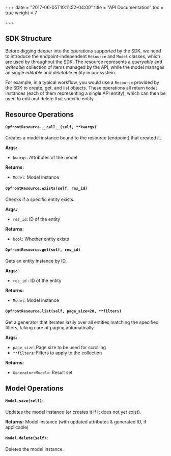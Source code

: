 +++
date = "2017-06-05T10:11:52-04:00"
title = "API Documentation"
toc = true
weight = 7

+++

## SDK Structure
Before digging deeper into the operations supported by the SDK, we need to introduce the endpoint-independent `Resource` and `Model` classes, which are used by throughout the SDK.
The resource represents a *queryable* and *writeable* collection of items managed by the API, while the model manages an single *editable* and *deletable* entity in our system.

For example, in a typical workflow, you would use a `Resource` provided by the SDK to create, get, and list objects. These operations all return `Model` instances (each of them representing a single API entity), which can then be used to edit and delete that specific entity.

## Resource Operations
#### `OpfrontResource.__call__(self, **kwargs)`

Creates a model instance bound to the resource (endpoint) that created it.

**Args:**

- `kwargs`: Attributes of the model

**Returns:**

- `Model`: Model instance

#### `OpfrontResource.exists(self, res_id)`
Checks if a specific entity exists.

**Args:**

- `res_id`: ID of the entity

**Returns:**

- `bool`: Whether entity exists

#### `OpfrontResource.get(self, res_id)`
Gets an entity instance by ID.

**Args:**

- `res_id` : ID of the entity

**Returns:**

- `Model`: Model instance

#### `OpfrontResource.list(self, page_size=20, **filters)`
Get a generator that iterates lazily over all entities matching the specified filters, taking care of paging automatically.

**Args:**

- `page_size`: Page size to be used for scrolling
- `**filters`: Filters to apply to the collection

**Returns:**

- `Generator<Model>`: Result set

## Model Operations

#### `Model.save(self):`
Updates the model instance (or creates it if it does not yet exist).

**Returns:** Model instance (with updated attributes & generated ID, if applicable)

#### `Model.delete(self):`
Deletes the model instance.
